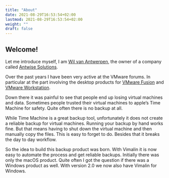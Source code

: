 ```yaml
---
title: "About"
date: 2021-08-29T16:53:54+02:00
lastmod: 2021-08-29T16:53:54+02:00
weight: ""
draft: false
---
```


## Welcome!

Let me introduce myself, I am [Wil van Antwerpen](https://communities.vmware.com/t5/user/viewprofilepage/user-id/175539), the owner of a company called [Antwise Solutions](https://www.antwise.com/).

Over the past years I have been very active at the VMware forums. In particular at the part involving the desktop products for [VMware Fusion](https://www.vmware.com/products/fusion.html) and [VMware Workstation](https://www.vmware.com/products/workstation-pro.html).

Down there it was painful to see that people end up losing virtual machines and data. Sometimes people trusted their virtual machines to apple’s Time Machine for safety. Quite often there is no backup at all.

While Time Machine is a great backup tool, unfortunately it does not create a reliable backup for virtual machines. Running your backup by hand works fine. But that means having to shut down the virtual machine and then manually copy the files. This is easy to forget to do. Besides that it breaks the day to day workflow.

So the idea to build this backup product was born. With Vimalin it is now easy to automate the process and get reliable backups. Initially there was only the macOS product. Quite often I got the question if there was a Windows product as well. With version 2.0 we now also have Vimalin for Windows.
